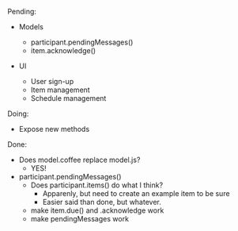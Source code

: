 Pending:

  - Models
    - participant.pendingMessages()
    - item.acknowledge()

  - UI
    - User sign-up
    - Item management
    - Schedule management

Doing:
  - Expose new methods

Done:
  - Does model.coffee replace model.js?
    - YES!
  - participant.pendingMessages()
    - Does participant.items() do what I think?
      - Apparenly, but need to create an example item to be sure
      - Easier said than done, but whatever.
    - make item.due() and .acknowledge work
    - make pendingMessages work


